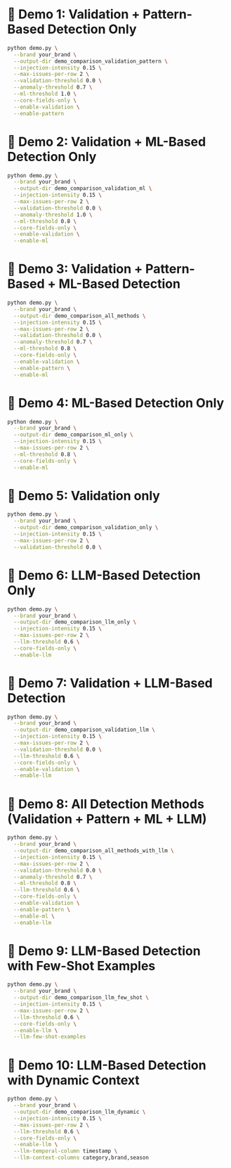 # 🧪 Demo 1: Validation + Pattern-Based Detection Only

```bash
python demo.py \
  --brand your_brand \
  --output-dir demo_comparison_validation_pattern \
  --injection-intensity 0.15 \
  --max-issues-per-row 2 \
  --validation-threshold 0.0 \
  --anomaly-threshold 0.7 \
  --ml-threshold 1.0 \
  --core-fields-only \
  --enable-validation \
  --enable-pattern
```

# 🧪 Demo 2: Validation + ML-Based Detection Only

```bash
python demo.py \
  --brand your_brand \
  --output-dir demo_comparison_validation_ml \
  --injection-intensity 0.15 \
  --max-issues-per-row 2 \
  --validation-threshold 0.0 \
  --anomaly-threshold 1.0 \
  --ml-threshold 0.8 \
  --core-fields-only \
  --enable-validation \
  --enable-ml
```

# 🧪 Demo 3: Validation + Pattern-Based + ML-Based Detection

```bash
python demo.py \
  --brand your_brand \
  --output-dir demo_comparison_all_methods \
  --injection-intensity 0.15 \
  --max-issues-per-row 2 \
  --validation-threshold 0.0 \
  --anomaly-threshold 0.7 \
  --ml-threshold 0.8 \
  --core-fields-only \
  --enable-validation \
  --enable-pattern \
  --enable-ml
```

# 🧪 Demo 4: ML-Based Detection Only

```bash
python demo.py \
  --brand your_brand \
  --output-dir demo_comparison_ml_only \
  --injection-intensity 0.15 \
  --max-issues-per-row 2 \
  --ml-threshold 0.8 \
  --core-fields-only \
  --enable-ml
```

# 🧪 Demo 5: Validation only

```bash
python demo.py \
  --brand your_brand \
  --output-dir demo_comparison_validation_only \
  --injection-intensity 0.15 \
  --max-issues-per-row 2 \
  --validation-threshold 0.0 \
```

# 🧪 Demo 6: LLM-Based Detection Only

```bash
python demo.py \
  --brand your_brand \
  --output-dir demo_comparison_llm_only \
  --injection-intensity 0.15 \
  --max-issues-per-row 2 \
  --llm-threshold 0.6 \
  --core-fields-only \
  --enable-llm
```

# 🧪 Demo 7: Validation + LLM-Based Detection

```bash
python demo.py \
  --brand your_brand \
  --output-dir demo_comparison_validation_llm \
  --injection-intensity 0.15 \
  --max-issues-per-row 2 \
  --validation-threshold 0.0 \
  --llm-threshold 0.6 \
  --core-fields-only \
  --enable-validation \
  --enable-llm
```

# 🧪 Demo 8: All Detection Methods (Validation + Pattern + ML + LLM)

```bash
python demo.py \
  --brand your_brand \
  --output-dir demo_comparison_all_methods_with_llm \
  --injection-intensity 0.15 \
  --max-issues-per-row 2 \
  --validation-threshold 0.0 \
  --anomaly-threshold 0.7 \
  --ml-threshold 0.8 \
  --llm-threshold 0.6 \
  --core-fields-only \
  --enable-validation \
  --enable-pattern \
  --enable-ml \
  --enable-llm
```

# 🧪 Demo 9: LLM-Based Detection with Few-Shot Examples

```bash
python demo.py \
  --brand your_brand \
  --output-dir demo_comparison_llm_few_shot \
  --injection-intensity 0.15 \
  --max-issues-per-row 2 \
  --llm-threshold 0.6 \
  --core-fields-only \
  --enable-llm \
  --llm-few-shot-examples
```

# 🧪 Demo 10: LLM-Based Detection with Dynamic Context

```bash
python demo.py \
  --brand your_brand \
  --output-dir demo_comparison_llm_dynamic \
  --injection-intensity 0.15 \
  --max-issues-per-row 2 \
  --llm-threshold 0.6 \
  --core-fields-only \
  --enable-llm \
  --llm-temporal-column timestamp \
  --llm-context-columns category,brand,season
```